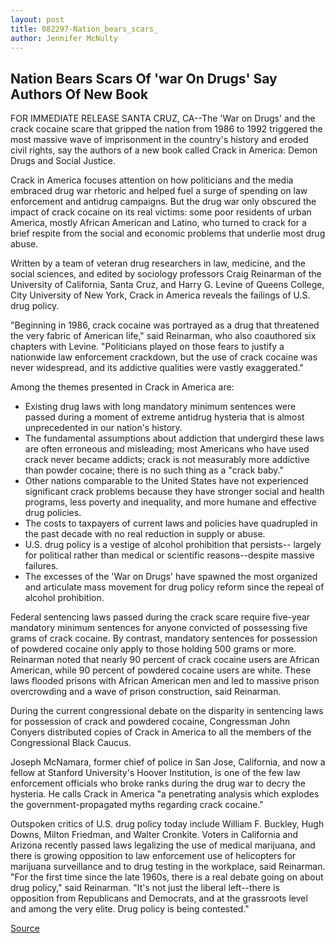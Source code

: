 ```yaml
---
layout: post
title: 082297-Nation_bears_scars_
author: Jennifer McNulty
---
```


## Nation Bears Scars Of 'war On Drugs' Say Authors Of New Book

FOR IMMEDIATE RELEASE SANTA CRUZ, CA--The 'War on Drugs' and the crack cocaine scare that gripped  the nation from 1986 to 1992 triggered the most massive wave of  imprisonment in the country's history and eroded civil rights, say the authors  of a new book called Crack in America: Demon Drugs and Social Justice.

Crack in America focuses attention on how politicians and the media  embraced drug war rhetoric and helped fuel a surge of spending on law  enforcement and antidrug campaigns. But the drug war only obscured the  impact of crack cocaine on its real victims: some poor residents of urban  America, mostly African American and Latino, who turned to crack for a brief  respite from the social and economic problems that underlie most drug abuse.

Written by a team of veteran drug researchers in law, medicine, and the  social sciences, and edited by sociology professors Craig Reinarman of the  University of California, Santa Cruz, and Harry G. Levine of Queens College,  City University of New York, Crack in America reveals the failings of U.S. drug  policy.

"Beginning in 1986, crack cocaine was portrayed as a drug that  threatened the very fabric of American life," said Reinarman, who also  coauthored six chapters with Levine. "Politicians played on those fears to  justify a nationwide law enforcement crackdown, but the use of crack  cocaine was never widespread, and its addictive qualities were vastly  exaggerated."

Among the themes presented in Crack in America are:

* Existing drug laws with long mandatory minimum sentences were  passed during a moment of extreme antidrug hysteria that is almost  unprecedented in our nation's history.
* The fundamental assumptions about addiction that undergird these  laws are often erroneous and misleading; most Americans who have used  crack never became addicts; crack is not measurably more addictive than  powder cocaine; there is no such thing as a "crack baby."
* Other nations comparable to the United States have not experienced  significant crack problems because they have stronger social and health  programs, less poverty and inequality, and more humane and effective drug  policies.
* The costs to taxpayers of current laws and policies have quadrupled in  the past decade with no real reduction in supply or abuse.
* U.S. drug policy is a vestige of alcohol prohibition that persists-- largely for political rather than medical or scientific reasons--despite  massive failures.
* The excesses of the 'War on Drugs' have spawned the most organized  and articulate mass movement for drug policy reform since the repeal of  alcohol prohibition.

Federal sentencing laws passed during the crack scare require five-year  mandatory minimum sentences for anyone convicted of possessing five grams  of crack cocaine. By contrast, mandatory sentences for possession of  powdered cocaine only apply to those holding 500 grams or more. Reinarman  noted that nearly 90 percent of crack cocaine users are African American,  while 90 percent of powdered cocaine users are white. These laws flooded  prisons with African American men and led to massive prison overcrowding  and a wave of prison construction, said Reinarman.

During the current congressional debate on the disparity in sentencing  laws for possession of crack and powdered cocaine, Congressman John  Conyers distributed copies of Crack in America to all the members of the  Congressional Black Caucus.

Joseph McNamara, former chief of police in San Jose, California, and  now a fellow at Stanford University's Hoover Institution, is one of the few  law enforcement officials who broke ranks during the drug war to decry the  hysteria. He calls Crack in America "a penetrating analysis which explodes  the government-propagated myths regarding crack cocaine."

Outspoken critics of U.S. drug policy today include William F. Buckley,  Hugh Downs, Milton Friedman, and Walter Cronkite. Voters in California and  Arizona recently passed laws legalizing the use of medical marijuana, and  there is growing opposition to law enforcement use of helicopters for  marijuana surveillance and to drug testing in the workplace, said Reinarman.  "For the first time since the late 1960s, there is a real debate going on about  drug policy," said Reinarman. "It's not just the liberal left--there is  opposition from Republicans and Democrats, and at the grassroots level and  among the very elite. Drug policy is being contested."

[Source](http://www1.ucsc.edu/news_events/press_releases/archive/97-98/08-97/082297-Nation_bears_scars_.html "Permalink to 082297-Nation_bears_scars_")